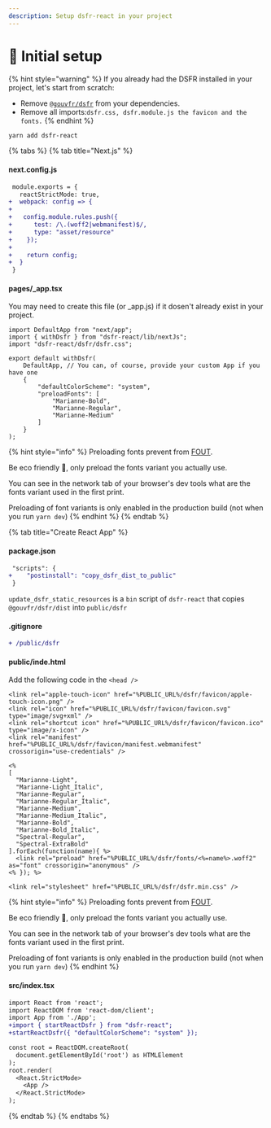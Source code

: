 ```yaml
---
description: Setup dsfr-react in your project
---
```


# 🔧 Initial setup

{% hint style="warning" %}
If you already had the DSFR installed in your project, let's start from scratch: &#x20;

* Remove [`@gouvfr/dsfr`](https://www.npmjs.com/package/@gouvfr/dsfr) from your dependencies.
* Remove all imports:`dsfr.css, dsfr.module.js the favicon and the fonts.`
{% endhint %}

```bash
yarn add dsfr-react
```

{% tabs %}
{% tab title="Next.js" %}
#### next.config.js

```diff
 module.exports = {
   reactStrictMode: true,
+  webpack: config => {
+
+   config.module.rules.push({
+      test: /\.(woff2|webmanifest)$/,
+      type: "asset/resource"
+    });
+
+    return config;
+  }
 }
```

#### pages/\_app.tsx

You may need to create this file (or \_app.js) if it dosen't already exist in your project. &#x20;

```tsx
import DefaultApp from "next/app";
import { withDsfr } from "dsfr-react/lib/nextJs";
import "dsfr-react/dsfr/dsfr.css";

export default withDsfr(
    DefaultApp, // You can, of course, provide your custom App if you have one
    {
        "defaultColorScheme": "system",
        "preloadFonts": [
            "Marianne-Bold", 
            "Marianne-Regular", 
            "Marianne-Medium"
        ]
    }
);
```

{% hint style="info" %}
Preloading fonts prevent from [FOUT](https://fonts.google.com/knowledge/glossary/fout).

Be eco friendly 🌱, only preload the fonts variant you actually use.

You can see in the network tab of your browser's dev tools what are the fonts variant used in the first print.

Preloading of font variants is only enabled in the production build (not when you run `yarn dev`)
{% endhint %}
{% endtab %}

{% tab title="Create React App" %}
#### package.json

```diff
 "scripts": {
+    "postinstall": "copy_dsfr_dist_to_public"
 }
```

`update_dsfr_static_resources` is a `bin` script of `dsfr-react` that copies `@gouvfr/dsfr/dist` into `public/dsfr`

#### .gitignore

```diff
+ /public/dsfr
```

#### public/inde.html

Add the following code in the `<head />`&#x20;

```ejs
<link rel="apple-touch-icon" href="%PUBLIC_URL%/dsfr/favicon/apple-touch-icon.png" />
<link rel="icon" href="%PUBLIC_URL%/dsfr/favicon/favicon.svg" type="image/svg+xml" />
<link rel="shortcut icon" href="%PUBLIC_URL%/dsfr/favicon/favicon.ico" type="image/x-icon" />
<link rel="manifest" href="%PUBLIC_URL%/dsfr/favicon/manifest.webmanifest" crossorigin="use-credentials" />

<%
[
  "Marianne-Light",
  "Marianne-Light_Italic",
  "Marianne-Regular",
  "Marianne-Regular_Italic",
  "Marianne-Medium",
  "Marianne-Medium_Italic",
  "Marianne-Bold",
  "Marianne-Bold_Italic",
  "Spectral-Regular",
  "Spectral-ExtraBold"
].forEach(function(name){ %>
  <link rel="preload" href="%PUBLIC_URL%/dsfr/fonts/<%=name%>.woff2" as="font" crossorigin="anonymous" />
<% }); %>

<link rel="stylesheet" href="%PUBLIC_URL%/dsfr/dsfr.min.css" />
```

{% hint style="info" %}
Preloading fonts prevent from [FOUT](https://fonts.google.com/knowledge/glossary/fout).

Be eco friendly 🌱, only preload the fonts variant you actually use.

You can see in the network tab of your browser's dev tools what are the fonts variant used in the first print.

Preloading of font variants is only enabled in the production build (not when you run `yarn dev`)
{% endhint %}

#### src/index.tsx

```diff
import React from 'react';
import ReactDOM from 'react-dom/client';
import App from './App';
+import { startReactDsfr } from "dsfr-react";
+startReactDsfr({ "defaultColorScheme": "system" });

const root = ReactDOM.createRoot(
  document.getElementById('root') as HTMLElement
);
root.render(
  <React.StrictMode>
    <App />
  </React.StrictMode>
);
```
{% endtab %}
{% endtabs %}
